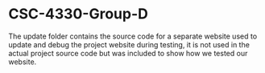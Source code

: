# CSC-4330-Group-D

The update folder contains the source code for a separate website used to update and debug the project website during testing, it is not used in the actual project source code but was included to show how we tested our website.
